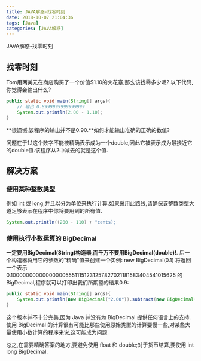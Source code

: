 ```yaml
---
title: JAVA解惑-找零时刻
date: 2018-10-07 21:04:36
tags: [Java]
categories: [JAVA解惑]
---
```


JAVA解惑-找零时刻

<!-- more -->

## 找零时刻

Tom用两美元在商店购买了一个价值$1.10的火花塞,那么该找零多少呢?
以下代码,你觉得会输出什么?

```java
public static void main(String[] args){
    // 输出 0.8999999999999999
    System.out.println(2.00 - 1.10);
}
```

**很遗憾,该程序的输出并不是0.90.**如何才能输出准确的正确的数值?

问题在于1.1这个数字不能被精确表示成为一个double,因此它被表示成为最接近它的double值.该程序从2中减去的就是这个值.

## 解决方案

### 使用某种整数类型

例如 int 或 long,并且以分为单位来执行计算.如果采用此路线,请确保该整数类型大道足够表示在程序中你将要用到的所有值.

```java
System.out.println((200 - 110) + "cents);
```

### 使用执行小数运算的 BigDecimal

**一定要用BigDecimal(String)构造器,而千万不要用BigDecimal(double)!**.
后一个构造器将用它的参数的"精确"值来创建一个实例: new BigDecimal(0.1) 将返回一个表示 0.1000000000000000055511151231257827021181583404541015625 的 BigDecimal,程序就可以打印出我们所期望的结果0.9:

```java
public static void main(String[] args){
    System.out.println(new BigDecimal("2.00")).subtract(new BigDecimal("1.10"));
}
```

这个版本并不十分完美,因为 Java 并没有为 BigDecimal 提供任何语言上的支持.使用 BigDecimal 的计算很有可能比那些使用原始类型的计算要慢一些,对某些大量使用小数计算的程序来说,这可能成为问题.

总之,在需要精确答案的地方,要避免使用 float 和 double;对于货币结算,要使用 int long BigDecimal.